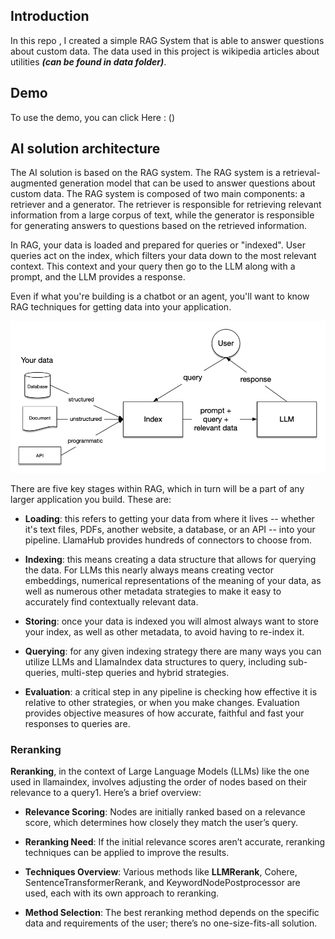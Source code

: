 ## Introduction

In this repo , I created a simple RAG System that is able to answer questions about custom data. The data used in this project is wikipedia articles about utilities ***(can be found in data folder)***.

## Demo

To use the demo, you can click Here : ()

## AI solution architecture

The AI solution is based on the RAG system. The RAG system is a retrieval-augmented generation model that can be used to answer questions about custom data. The RAG system is composed of two main components: a retriever and a generator. The retriever is responsible for retrieving relevant information from a large corpus of text, while the generator is responsible for generating answers to questions based on the retrieved information.

In RAG, your data is loaded and prepared for queries or "indexed". User queries act on the index, which filters your data down to the most relevant context. This context and your query then go to the LLM along with a prompt, and the LLM provides a response.

Even if what you're building is a chatbot or an agent, you'll want to know RAG techniques for getting data into your application.

![alt text](general_rag_system.png)

There are five key stages within RAG, which in turn will be a part of any larger application you build. These are:

* **Loading**: this refers to getting your data from where it lives -- whether it's text files, PDFs, another website, a database, or an API -- into your pipeline. LlamaHub provides hundreds of connectors to choose from.

* **Indexing**: this means creating a data structure that allows for querying the data. For LLMs this nearly always means creating vector embeddings, numerical representations of the meaning of your data, as well as numerous other metadata strategies to make it easy to accurately find contextually relevant data.

* **Storing**: once your data is indexed you will almost always want to store your index, as well as other metadata, to avoid having to re-index it.

* **Querying**: for any given indexing strategy there are many ways you can utilize LLMs and LlamaIndex data structures to query, including sub-queries, multi-step queries and hybrid strategies.

* **Evaluation**: a critical step in any pipeline is checking how effective it is relative to other strategies, or when you make changes. Evaluation provides objective measures of how accurate, faithful and fast your responses to queries are.

### Reranking

**Reranking**, in the context of Large Language Models (LLMs) like the one used in llamaindex, involves adjusting the order of nodes based on their relevance to a query1. Here’s a brief overview:

* **Relevance Scoring**: Nodes are initially ranked based on a relevance score, which determines how closely they match the user’s query.
  
* **Reranking Need**: If the initial relevance scores aren’t accurate, reranking techniques can be applied to improve the results.
  
* **Techniques Overview**: Various methods like **LLMRerank**, Cohere, SentenceTransformerRerank, and KeywordNodePostprocessor are used, each with its own approach to reranking.
  
* **Method Selection**: The best reranking method depends on the specific data and requirements of the user; there’s no one-size-fits-all solution.
